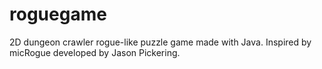 # roguegame
2D dungeon crawler rogue-like puzzle game made with Java. Inspired by micRogue developed by Jason Pickering.

